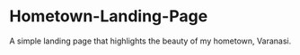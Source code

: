 # Hometown-Landing-Page

A simple landing page that highlights the beauty of my hometown, Varanasi.
